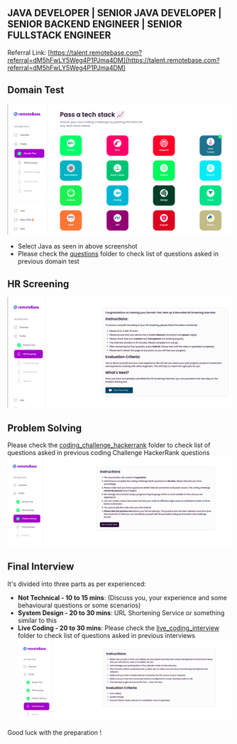 ## JAVA DEVELOPER | SENIOR JAVA DEVELOPER | SENIOR BACKEND ENGINEER | SENIOR FULLSTACK ENGINEER
Referral Link: [https://talent.remotebase.com?referral=dM5hFwLY5Weg4P1PJma4DM](https://talent.remotebase.com?referral=dM5hFwLY5Weg4P1PJma4DM)

## Domain Test
![domain_test.png](resources/domain_test.png)
- Select Java as seen in above screenshot
- Please check the [questions](domain_test) folder to check list of questions asked in previous domain test

## HR Screening
![hr_screening.png](resources/hr_screening.png)

## Problem Solving
Please check the [coding_challenge_hackerrank](coding_challenge_hackerrank) folder to check list of questions asked in previous coding Challenge HackerRank questions
![problem_solving.png](resources/problem_solving.png)

## Final Interview
It's divided into three parts as per experienced:
- **Not Technical - 10 to 15 mins**: (Discuss you, your experience and some behavioural questions or some scenarios)
- **System Design - 20 to 30 mins**: URL Shortening Service or something similar to this
- **Live Coding - 20 to 30 mins**: Please check the [live_coding_interview](live_coding_interview) folder to check list of questions asked in previous interviews
![final_interview.png](resources/final_interview.png)


Good luck with the preparation !